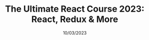 ---
title: "The Ultimate React Course 2023: React, Redux & More"
place: "Udemy"
hours: 67
url: "https://www.udemy.com/certificate/UC-785da6dd-bf27-4784-92ed-ae75c3de620b/"
date: "10/03/2023"
order: 3
---